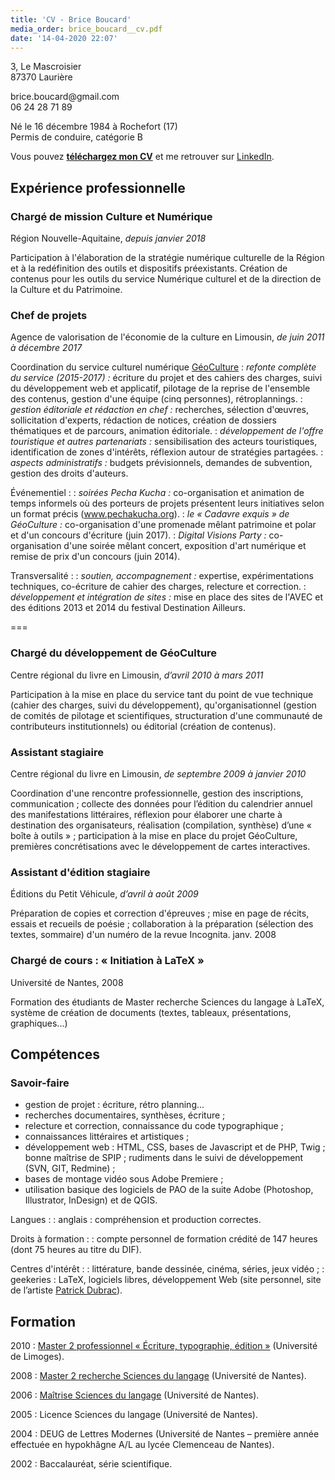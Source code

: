 ```yaml
---
title: 'CV - Brice Boucard'
media_order: brice_boucard__cv.pdf
date: '14-04-2020 22:07'
---
```


<div class="cv-ec">
<p>3, Le Mascroisier<br>87370 Laurière</p>  
<p>brice.boucard@gmail.com<br>06 24 28 71 89</p>
<p>Né le 16 décembre 1984 à Rochefort (17)<br>Permis de conduire, catégorie B</p>
</div>

Vous pouvez [__téléchargez mon CV__](brice_boucard__cv.pdf) et me retrouver sur [LinkedIn](https://www.linkedin.com/in/brice-boucard).

## Expérience professionnelle

### Chargé de mission Culture et Numérique

Région Nouvelle-Aquitaine, _depuis janvier 2018_

Participation à l'élaboration de la stratégie numérique culturelle de la Région et à la redéfinition des outils et dispositifs préexistants. Création de contenus pour les outils du service Numérique culturel et de la direction de la Culture et du Patrimoine.

### Chef de projets

Agence de valorisation de l'économie de la culture en Limousin, _de juin 2011 à décembre 2017_

Coordination du service culturel numérique [GéoCulture](https://geoculture.fr)
: _refonte complète du service (2015-2017) :_ écriture du projet et des cahiers des charges, suivi du développement web et applicatif, pilotage de la reprise de l'ensemble des contenus, gestion d'une équipe (cinq personnes), rétroplannings.
: _gestion éditoriale et rédaction en chef :_ recherches, sélection d'œuvres, sollicitation d'experts, rédaction de notices, création de dossiers thématiques et de parcours, animation éditoriale.
: _développement de l'offre touristique et autres partenariats :_ sensibilisation des acteurs touristiques, identification de zones d'intérêts, réflexion autour de stratégies partagées.
: _aspects administratifs :_ budgets prévisionnels, demandes de subvention, gestion des droits d'auteurs.

Événementiel :
: _soirées Pecha Kucha :_ co-organisation et animation de temps informels où des porteurs de projets présentent leurs initiatives selon un format précis (www.pechakucha.org).
: _le « Cadavre exquis » de GéoCulture :_ co-organisation d'une promenade mêlant patrimoine et polar et d'un concours d'écriture (juin 2017).
: _Digital Visions Party :_ co-organisation d'une soirée mêlant concert, exposition d'art numérique et remise de prix d'un concours (juin 2014).

Transversalité :
: _soutien, accompagnement :_ expertise, expérimentations techniques, co-écriture de cahier des charges, relecture et correction.
: _développement et intégration de sites :_ mise en place des sites de l'AVEC et des éditions 2013 et 2014 du festival Destination Ailleurs.

===

### Chargé du développement de GéoCulture

Centre régional du livre en Limousin, _d’avril 2010 à mars 2011_

Participation à la mise en place du service tant du point de vue technique (cahier des charges, suivi du développement), qu'organisationnel (gestion de comités de pilotage et scientifiques, structuration d'une communauté de contributeurs institutionnels) ou éditorial (création de contenus). 

### Assistant stagiaire

Centre régional du livre en Limousin, _de septembre 2009 à janvier 2010_

Coordination d'une rencontre professionnelle, gestion des inscriptions, communication ; collecte des données pour l’édition du calendrier annuel des manifestations littéraires, réflexion pour élaborer une charte à destination des organisateurs, réalisation (compilation, synthèse) d’une « boîte à outils » ; participation à la mise en place du projet GéoCulture, premières concrétisations avec le développement de cartes interactives.

### Assistant d'édition stagiaire

Éditions du Petit Véhicule, _d’avril à août 2009_

Préparation de copies et correction d'épreuves ; mise en page de récits, essais et recueils de poésie ; collaboration à la préparation (sélection des textes, sommaire) d'un numéro de la revue Incognita.
janv. 2008

### Chargé de cours : « Initiation à LaTeX »

Université de Nantes, 2008

Formation des étudiants de Master recherche Sciences du langage à LaTeX, système de création de documents (textes, tableaux, présentations, graphiques...)

## Compétences

### Savoir-faire

* gestion de projet : écriture, rétro planning…
* recherches documentaires, synthèses, écriture ;
* relecture et correction, connaissance du code typographique ;
* connaissances littéraires et artistiques ;
* développement web : HTML, CSS, bases de Javascript et de PHP, Twig ; bonne maîtrise de SPIP ; rudiments dans le suivi de développement (SVN, GIT, Redmine) ;
* bases de montage vidéo sous Adobe Premiere ;
* utilisation basique des logiciels de PAO de la suite Adobe (Photoshop, Illustrator, InDesign) et de QGIS.


Langues :
: anglais : compréhension et production correctes.

Droits à formation :
: compte personnel de formation crédité de 147 heures (dont 75 heures au titre du DIF).

Centres d'intérêt :
: littérature, bande dessinée, cinéma, séries, jeux vidéo ;
: geekeries : LaTeX, logiciels libres, développement Web (site personnel, site de l’artiste [Patrick Dubrac](https://patrickdubrac.fr/)).

## Formation

2010
: [Master 2 professionnel «&nbsp;Écriture, typographie, édition&nbsp;»](/parcours/master_pro_edition) (Université de Limoges).

2008
: [Master 2 recherche Sciences du langage](/parcours/master_sciences_du_langage) (Université de Nantes).

2006
: [Maîtrise Sciences du langage](/parcours/maitrise_sciences_du_langage) (Université de Nantes).
  
2005
: Licence Sciences du langage (Université de Nantes).
 
2004
: DEUG de Lettres Modernes (Université de Nantes – première année effectuée en hypokhâgne A/L au lycée Clemenceau de Nantes).

2002
: Baccalauréat, série scientifique.
